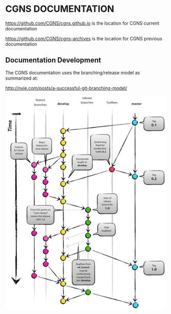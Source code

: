 # CGNS DOCUMENTATION

https://github.com/CGNS/cgns.github.io is the location for CGNS current documentation

https://github.com/CGNS/cgns-archives is the location for CGNS previous documentation

## Documentation Development

The CGNS documentation uses the branching/release model as summarized at:

http://nvie.com/posts/a-successful-git-branching-model/

![image](https://github.com/CGNS/cgns.github.io/blob/master/.github/images/git-model.png)
